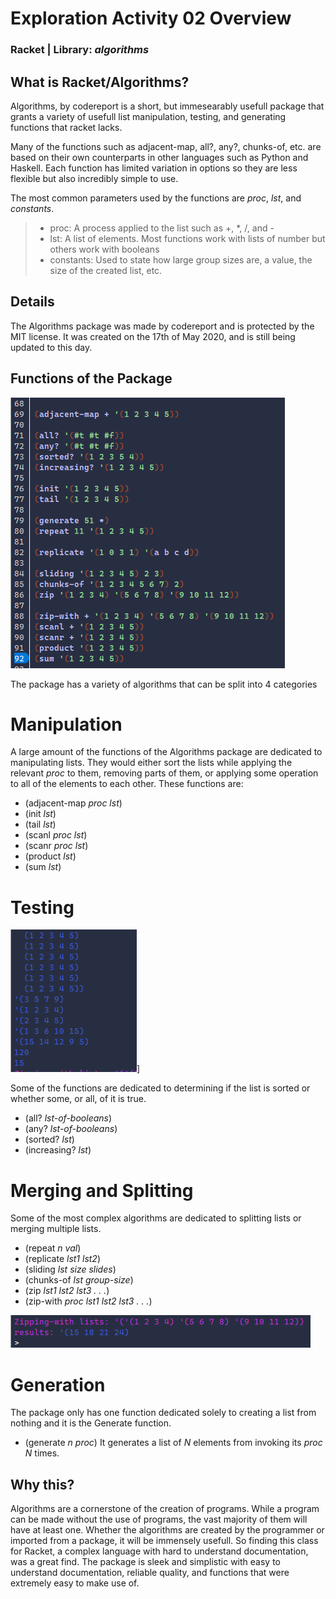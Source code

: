 # Exploration Activity 02 Overview
### Racket | Library: *algorithms*
## What is Racket/Algorithms?
Algorithms, by codereport is a short, but immesearably usefull package that grants a variety of usefull list manipulation, testing, and generating functions that racket lacks. 

Many of the functions such as adjacent-map, all?, any?, chunks-of, etc. are based on their own counterparts in other languages such as Python and Haskell. Each function has limited variation in options so they are less flexible but also incredibly simple to use.

The most common parameters used by the functions are *proc*, *lst*, and *constants*.
>- proc: A process applied to the list such as +, *, /, and -
>- lst: A list of elements. Most functions work with lists of number but others work with booleans
>- constants: Used to state how large group sizes are, a value, the size of the created list, etc.

## Details
The Algorithms package was made by codereport and is protected by the MIT license. It was created on the 17th of May 2020, and is still being updated to this day.

## Functions of the Package
![Hard Coded Examples of the Functions](resources/AllFunctions.png)

The package has a variety of algorithms that can be split into 4 categories
# Manipulation
A large amount of the functions of the Algorithms package are dedicated to manipulating lists. They would either sort the lists while applying the relevant *proc* to them, removing parts of them, or applying some operation to all of the elements to each other. These functions are:
- (adjacent-map *proc lst*)
- (init *lst*)
- (tail *lst*)
- (scanl *proc lst*)
- (scanr *proc lst*)
- (product *lst*)
- (sum *lst*)

# Testing

![Easy Results](resources/RandomResults.png)]

Some of the functions are dedicated to determining if the list is sorted or whether some, or all, of it is true.
- (all? *lst-of-booleans*)
- (any? *lst-of-booleans*)
- (sorted? *lst*)
- (increasing? *lst*)

# Merging and Splitting
Some of the most complex algorithms are dedicated to splitting lists or merging multiple lists.
- (repeat *n val*)
- (replicate *lst1 lst2*)
- (sliding *lst size slides*)
- (chunks-of *lst group-size*)
- (zip *lst1 lst2 lst3 . . .*)
- (zip-with *proc lst1 lst2 lst3 . . .*)

![Zipping-With Example](resources/ZippingWithExample.png)

# Generation
The package only has one function dedicated solely to creating a list from nothing and it is the Generate function. 
- (generate *n proc*)
It generates a list of *N* elements from invoking its *proc N* times.


## Why this?
Algorithms are a cornerstone of the creation of programs. While a program can be made without the use of programs, the vast majority of them will have at least one. Whether the algorithms are created by the programmer or imported from a package, it will be immensely usefull. So finding this class for Racket, a complex language with hard to understand documentation, was a great find. The package is sleek and simplistic with easy to understand documentation, reliable quality, and functions that were extremely easy to make use of.